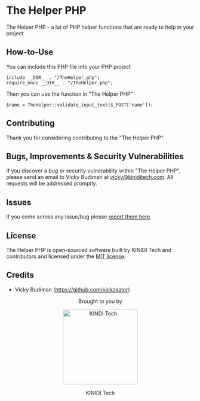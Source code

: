 # The Helper PHP

The Helper PHP - a lot of PHP helper functions that are ready to help in your project

## How-to-Use

You can include this PHP file into your PHP project
```
include __DIR__ . "/TheHelper.php";
require_once __DIR__ . "/TheHelper.php";
```

Then you can use the function in "The Helper PHP"
```
$name = TheHelper::validate_input_text($_POST['name']);
```

## Contributing

Thank you for considering contributing to the "The Helper PHP".

## Bugs, Improvements & Security Vulnerabilities

If you discover a bug or security vulnerability within "The Helper PHP", please send an email to Vicky Budiman at [vicky@kiniditech.com](mailto:vicky@kiniditech.com). All requests will be addressed promptly.

## Issues

If you come across any issue/bug please [report them here](https://github.com/vickzkater/the-helper-php/issues).

## License

The Helper PHP is open-sourced software built by KINIDI Tech and contributors and licensed under the [MIT license](http://opensource.org/licenses/MIT).

## Credits

- Vicky Budiman (https://github.com/vickzkater)

<p align="center">Brought to you by</p>
<p align="center"><img src="https://hosting.kiniditech.com/kiniditech_logo.png" width="200" alt="KINDI Tech"></p>
<p align="center">KINIDI Tech</p>
